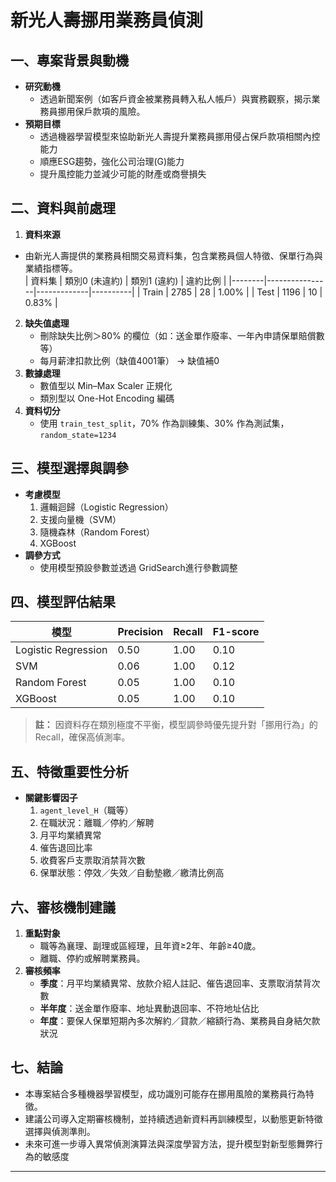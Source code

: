# 新光人壽挪用業務員偵測

## 一、專案背景與動機
- **研究動機**  
  - 透過新聞案例（如客戶資金被業務員轉入私人帳戶）與實務觀察，揭示業務員挪用保戶款項的風險。  
- **預期目標**
  - 透過機器學習模型來協助新光人壽提升業務員挪用侵占保戶款項相關內控能力
   - 順應ESG趨勢，強化公司治理(G)能力
   - 提升風控能力並減少可能的財產或商譽損失
## 二、資料與前處理
1. **資料來源**  
- 由新光人壽提供的業務員相關交易資料集，包含業務員個人特徵、保單行為與業績指標等。  
   | 資料集 | 類別0 (未違約) | 類別1 (違約) | 違約比例 |
   |--------|----------------|-------------|----------|
   | Train  | 2785           | 28          | 1.00%    |
   | Test   | 1196           | 10          | 0.83%    |
2. **缺失值處理**  
   - 刪除缺失比例＞80% 的欄位（如：送金單作廢率、一年內申請保單賠償數等）
   - 每月薪津扣款比例（缺值4001筆） → 缺值補0
3. **數據處理** 
   - 數值型以 Min–Max Scaler 正規化
   - 類別型以 One-Hot Encoding 編碼
3. **資料切分**  
   - 使用 `train_test_split`，70% 作為訓練集、30% 作為測試集，`random_state=1234`

## 三、模型選擇與調參
- **考慮模型**  
  1. 邏輯迴歸（Logistic Regression）  
  2. 支援向量機（SVM）  
  3. 隨機森林（Random Forest）  
  4. XGBoost  
- **調參方式**  
  - 使用模型預設參數並透過 GridSearch進行參數調整

## 四、模型評估結果
| 模型            | Precision | Recall | F1-score |
|-----------------|------------------|---------------|-----------------|
| Logistic Regression  | 0.50             | 1.00          | 0.10            |
| SVM             | 0.06             | 1.00          | 0.12            |
| Random Forest   | 0.05             | 1.00          | 0.10            |
| XGBoost   | 0.05             | 1.00          | 0.10            |

> **註：** 因資料存在類別極度不平衡，模型調參時優先提升對「挪用行為」的 Recall，確保高偵測率。

## 五、特徵重要性分析
- **關鍵影響因子**  
  1. `agent_level_H`（職等）  
  2. 在職狀況：離職／停約／解聘  
  3. 月平均業績異常  
  4. 催告退回比率  
  5. 收費客戶支票取消禁背次數  
  6. 保單狀態：停效／失效／自動墊繳／繳清比例高

## 六、審核機制建議
1. **重點對象**  
   - 職等為襄理、副理或區經理，且年資≥2年、年齡≥40歲。  
   - 離職、停約或解聘業務員。  
2. **審核頻率**  
   - **季度**：月平均業績異常、放款介紹人註記、催告退回率、支票取消禁背次數  
   - **半年度**：送金單作廢率、地址異動退回率、不符地址佔比  
   - **年度**：要保人保單短期內多次解約／貸款／縮額行為、業務員自身結欠款狀況  

## 七、結論
- 本專案結合多種機器學習模型，成功識別可能存在挪用風險的業務員行為特徵。 
- 建議公司導入定期審核機制，並持續透過新資料再訓練模型，以動態更新特徵選擇與偵測準則。 
- 未來可進一步導入異常偵測演算法與深度學習方法，提升模型對新型態舞弊行為的敏感度

---
